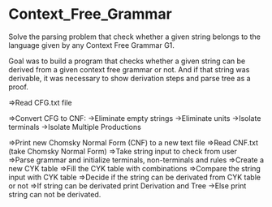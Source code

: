 # Context_Free_Grammar
Solve the parsing problem that check whether a given string belongs to the language given by any Context Free Grammar G1.


Goal was to build a program that checks whether a given string
can be derived from a given context free grammar or not. And if that string was derivable, it
was necessary to show derivation steps and parse tree as a proof.

=>Read CFG.txt file

=>Convert CFG to CNF:
  ->Eliminate empty strings
  ->Eliminate units
  ->Isolate terminals
  ->Isolate Multiple Productions
	
=>Print new Chomsky Normal Form (CNF) to a new text file
=>Read CNF.txt (take Chomsky Normal Form)
=>Take string input to check from user
=>Parse grammar and initialize terminals, non-terminals and rules
=>Create a new CYK table
=>Fill the CYK table with combinations
=>Compare the string input with CYK table
=>Decide if the string can be derivated from CYK table or not
=>If string can be derivated print Derivation and Tree
  ->Else print string can not be derivated.
